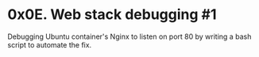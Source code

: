 # 0x0E. Web stack debugging #1
Debugging Ubuntu container's Nginx to listen on port 80 by writing a bash script to automate the fix.
